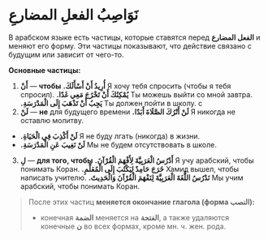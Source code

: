 ﻿# نَوَاصِبُ الفعلِ المضارعِ

В арабском языке есть частицы, которые ставятся перед **الفعل المضارع** и меняют его форму. Эти частицы показывают, что
действие связано с будущим или зависит от чего-то.

**Основные частицы:**

1. **أَنْ** — **чтобы**
   **.أُرِيدُ أَنْ أَسْأَلَكَ**
   Я хочу тебя спросить (чтобы я тебя спросил).
   **.يُمْكِنُكَ أَنْ تَخْرُجَ مَعِي غَدًا**
   Ты можешь выйти со мной завтра.
   **.يَجِبُ أَنْ تَذْهَبَ إِلَى الْمَدْرَسَةِ**
   Ты должен пойти в школу.
        с
2. **لَنْ** — **не** для будущего времени
   **.لَنْ أَتْرُكَ الصَّلَاةَ أَبَدًا**
   Я никогда не оставлю молитву.

- **.لَنْ أَكْذِبَ فِي الْحَيَاةِ**
  Я не буду лгать (никогда) в жизни.
- **.لَنْ نَغِيبَ عَنِ الْمَدْرَسَةِ**
  Мы не будем отсутствовать в школе.

3. **لِ** — **для того, чтобы**
   **.أَدْرُسُ الْعَرَبِيَّةَ لِأَفْهَمَ الْقُرْآنَ**
   Я учу арабский, чтобы понимать Коран.
   **.خَرَجَ حَامِدٌ لِيَكْتُبَ إِلَى الْمُعَلِّمِ**
   Хамид вышел, чтобы написать учителю.
   **.نَدْرُسُ اللُّغَةَ الْعَرَبِيَّةَ لِنَفْهَمَ الْقُرْآنَ وَالْحَدِيثَ**
   Мы учим арабский, чтобы понимать Коран.

> После этих частиц **меняется окончание глагола (форма النصب):**
> - конечная  **الضمة** меняется на **الفتحة**, а также удаляются конечные **ن** во всех формах, кроме мн. ч. жен. рода.

    

